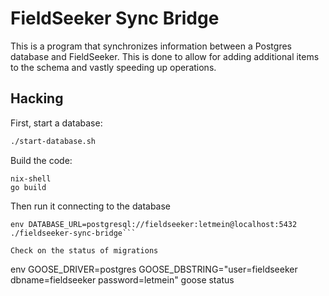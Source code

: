 # FieldSeeker Sync Bridge

This is a program that synchronizes information between a Postgres database and FieldSeeker.
This is done to allow for adding additional items to the schema and vastly speeding up operations.

## Hacking

First, start a database:

```sh
./start-database.sh
```

Build the code:

```
nix-shell
go build
```

Then run it connecting to the database

```
env DATABASE_URL=postgresql://fieldseeker:letmein@localhost:5432 ./fieldseeker-sync-bridge```

Check on the status of migrations

```
env GOOSE_DRIVER=postgres GOOSE_DBSTRING="user=fieldseeker dbname=fieldseeker password=letmein" goose status
```
